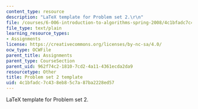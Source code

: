```yaml
---
content_type: resource
description: "LaTeX template for Problem set 2.\r\n"
file: /courses/6-006-introduction-to-algorithms-spring-2008/4c1bfadc7c438eb85c7a87ba2228ed57_ps2_template.tex
file_type: text/plain
learning_resource_types:
- Assignments
license: https://creativecommons.org/licenses/by-nc-sa/4.0/
ocw_type: OCWFile
parent_title: Assignments
parent_type: CourseSection
parent_uid: 962f74c2-1810-7cd2-4a11-4361ecda2da9
resourcetype: Other
title: Problem set 2 template
uid: 4c1bfadc-7c43-8eb8-5c7a-87ba2228ed57
---
```

LaTeX template for Problem set 2.
